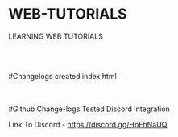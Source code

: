# WEB-TUTORIALS
LEARNING WEB TUTORIALS 

<br>
<br>

#Changelogs
created index.html

<br>
<br>
#Github Change-logs
Tested Discord Integration

Link To Discord - https://discord.gg/HpEhNaUQ
